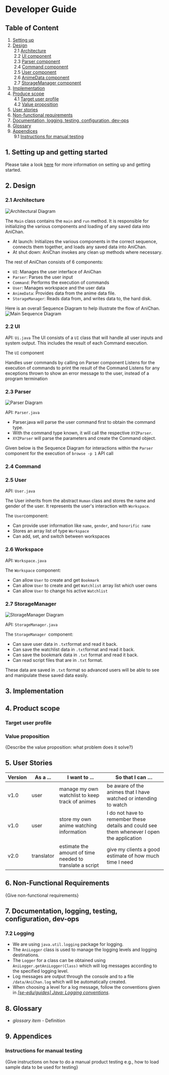 # Developer Guide

## Table of Content
1. [Setting up](#1-setting-up)
2. [Design](#2-design)
<br/>&nbsp;2.1 [Architecture](#21-architecture)
<br/>&nbsp;2.2 [UI component](#22-ui)
<br/>&nbsp;2.3 [Parser component](#23-parser)
<br/>&nbsp;2.4 [Command component]()
<br/>&nbsp;2.5 [User component]()
<br/>&nbsp;2.6 [AnimeData component]()
<br/>&nbsp;2.7 [StorageManager component](#25-storagemanager)
3. [Implementation](#3-implementation)
4. [Produce scope](#4-product-scope)
<br/>&nbsp;4.1 [Target user profile]()
<br/>&nbsp;4.2 [Value proposition]()
5. [User stories](#5-user-stories)
6. [Non-functional requirements](#6-non-functional-requirements)
7. [Documentation, logging, testing, configuration, dev-ops](#7-documentation-logging-testing-configuration-dev-ops)
8. [Glossary](#8-glossary)
9. [Appendices](#9-appendices)
<br/>&nbsp;9.1 [Instructions for manual testing]()


## 1. Setting up and getting started
Please take a look [here](SettingUp.md) for more information on setting up and getting started.

## 2. Design 

### 2.1 Architecture

![Architectural Diagram](images/Architectural-Class-Diagram.png)

The `Main` class contains the `main` and `run` method.
It is responsible for initializing the various components and loading of any saved data into AniChan.
* At launch: Initializes the various components in the correct sequence, 
connects them together, and loads any saved data into AniChan.
* At shut down: AniChan invokes any clean up methods where necessary.

The rest of AniChan consists of 6 components:
- `UI`: Manages the user interface of AniChan
- `Parser`: Parses the user input 
- `Command`: Performs the execution of commands
- `User`: Manages workspace and the user data
- `AnimeData`: Provides data from the anime data file.
- `StorageManager`: Reads data from, and writes data to, the hard disk.

Here is an overall Sequence Diagram to help illustrate the flow of AniChan. 
![Main Sequence Diagram](images/Overall-Sequence-Diagram.png)


### 2.2 UI
API: `Ui.java`
The UI consists of a `UI` class that will handle all user inputs and system output. This includes the result of each Command execution. 

The `UI` component

Handles user commands by calling on Parser component
Listens for the execution of commands to print the result of the Command
Listens for any exceptions thrown to show an error message to the user, instead of a program termination

### 2.3 Parser
![Parser Diagram](images/Parser-Class-Diagram.png)

API: `Parser.java`

- Parser.java will parse the user command first to obtain the command type.
- With the command type known, it will call the respective `XYZParser`.
- `XYZParser` will parse the parameters and create the Command object.


Given below is the Sequence Diagram for interactions within the `Parser` component for the execution of `browse -p 1` API call

### 2.4 Command


### 2.5 User

API: `User.java`  

The User inherits from the abstract `Human` class and stores the name and gender of the user. It represents the user's interaction with `Workspace`. 

The `User`component:  
* Can provide user information like `name`, `gender`, and `honorific name`
* Stores an array list of type `Workspace`
* Can add, set, and switch between workspaces 



### 2.6 Workspace

API: `Workspace.java`  

The `Workspace` component:  
* Can allow `User` to create and get `Bookmark` 
* Can allow `User` to create and get `Watchlist` array list which user owns
* Can allow `User` to change his active `Watchlist`




### 2.7 StorageManager
![StorageManager Diagram](images/StorageManager-Class-Diagram.png)

API: `StorageManager.java`

The `StorageManager `component:
* Can save user data in `.txt`format and read it back.
* Can save the watchlist data in `.txt`format and read it back.
* Can save the bookmark data in `.txt` format and read it back.
* Can read script files that are in `.txt` format.

These data are saved in `.txt` format so advanced users will be able to 
see and manipulate these saved data easily.


## 3. Implementation


## 4. Product scope
### Target user profile


### Value proposition

{Describe the value proposition: what problem does it solve?}

## 5. User Stories

| Version |  As a ... | I want to ... | So that I can … |
| -------- | ---------- | --------------- |------------------ |
| v1.0 | user | manage my own watchlist to keep track of animes | be aware of the animes that I have watched or intending to watch |
| v1.0 | user | store my own anime watching information | I do not have to remember these details and could see them whenever I open the application |
| v2.0 | translator | estimate the amount of time needed to translate a script | give my clients a good estimate of how much time I need |

## 6. Non-Functional Requirements

{Give non-functional requirements}

## 7. Documentation, logging, testing, configuration, dev-ops

### 7.2 Logging
* We are using  `java.util.logging`  package for logging.
* The  `AniLogger`  class is used to manage the logging levels and logging destinations.
* The  `Logger`  for a class can be obtained using  `AniLogger.getAniLogger(Class)`  which will log messages according to the specified logging level.
* Log messages are output through the console and to a file  `/data/AniChan.log` which will be automatically created.
* When choosing a level for a log message, follow the conventions given in  [_[se-edu/guides] Java: Logging conventions_](https://se-education.org/guides/conventions/java/logging.html).


## 8. Glossary

* *glossary item* - Definition

## 9. Appendices

### Instructions for manual testing

{Give instructions on how to do a manual product testing e.g., how to load sample data to be used for testing}

